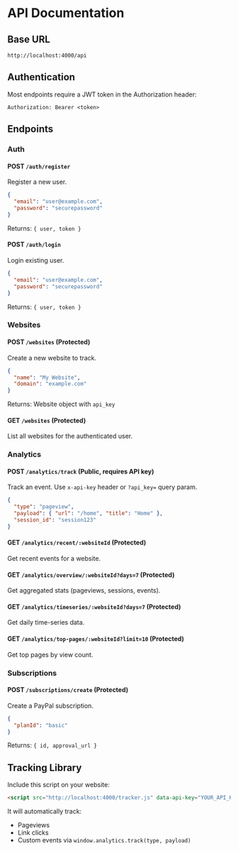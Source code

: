 # API Documentation

## Base URL
`http://localhost:4000/api`

## Authentication
Most endpoints require a JWT token in the Authorization header:
```
Authorization: Bearer <token>
```

## Endpoints

### Auth

#### POST `/auth/register`
Register a new user.
```json
{
  "email": "user@example.com",
  "password": "securepassword"
}
```
Returns: `{ user, token }`

#### POST `/auth/login`
Login existing user.
```json
{
  "email": "user@example.com",
  "password": "securepassword"
}
```
Returns: `{ user, token }`

### Websites

#### POST `/websites` (Protected)
Create a new website to track.
```json
{
  "name": "My Website",
  "domain": "example.com"
}
```
Returns: Website object with `api_key`

#### GET `/websites` (Protected)
List all websites for the authenticated user.

### Analytics

#### POST `/analytics/track` (Public, requires API key)
Track an event. Use `x-api-key` header or `?api_key=` query param.
```json
{
  "type": "pageview",
  "payload": { "url": "/home", "title": "Home" },
  "session_id": "session123"
}
```

#### GET `/analytics/recent/:websiteId` (Protected)
Get recent events for a website.

#### GET `/analytics/overview/:websiteId?days=7` (Protected)
Get aggregated stats (pageviews, sessions, events).

#### GET `/analytics/timeseries/:websiteId?days=7` (Protected)
Get daily time-series data.

#### GET `/analytics/top-pages/:websiteId?limit=10` (Protected)
Get top pages by view count.

### Subscriptions

#### POST `/subscriptions/create` (Protected)
Create a PayPal subscription.
```json
{
  "planId": "basic"
}
```
Returns: `{ id, approval_url }`

## Tracking Library

Include this script on your website:
```html
<script src="http://localhost:4000/tracker.js" data-api-key="YOUR_API_KEY"></script>
```

It will automatically track:
- Pageviews
- Link clicks
- Custom events via `window.analytics.track(type, payload)`
